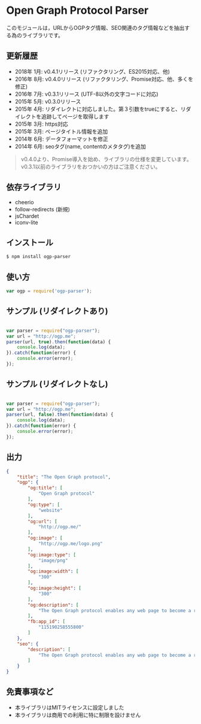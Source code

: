 # Open Graph Protocol Parser

このモジュールは，URLからOGPタグ情報、SEO関連のタグ情報などを抽出する為のライブラリです。

## 更新履歴

* 2018年 1月: v0.4.1リリース (リファクタリング、ES2015対応、他)
* 2016年 8月: v0.4.0リリース (リファクタリング、Promise対応、他、多くを修正)
* 2016年 7月: v0.3.1リリース (UTF-8以外の文字コードに対応)
* 2015年 5月: v0.3.0リリース
* 2015年 4月: リダイレクトに対応しました。第３引数をtrueにすると、リダイレクトを追跡してページを取得します
* 2015年 3月: https対応
* 2015年 3月: ページタイトル情報を追加
* 2014年 6月: データフォーマットを修正
* 2014年 6月: seoタグ(name, contentのメタタグ)を追加


> v0.4.0より、Promise導入を始め、ライブラリの仕様を変更しています。
> v0.3.1以前のライブラリをおつかいの方はご注意ください。

## 依存ライブラリ

* cheerio
* follow-redirects (新規)
* jsChardet
* iconv-lite

## インストール

```bash
$ npm install ogp-parser
```

## 使い方

```javascript
var ogp = require('ogp-parser');
```

## サンプル (リダイレクトあり)

```javascript

var parser = require("ogp-parser");
var url = "http://ogp.me";
parser(url, true).then(function(data) {
	console.log(data);
}).catch(function(error) {
	console.error(error);
});

```

## サンプル (リダイレクトなし)

```javascript

var parser = require("ogp-parser");
var url = "http://ogp.me";
parser(url, false).then(function(data) {
	console.log(data);
}).catch(function(error) {
	console.error(error);
});

```

## 出力

```json
{
    "title": "The Open Graph protocol",
    "ogp": {
        "og:title": [
            "Open Graph protocol"
        ],
        "og:type": [
            "website"
        ],
        "og:url": [
            "http://ogp.me/"
        ],
        "og:image": [
            "http://ogp.me/logo.png"
        ],
        "og:image:type": [
            "image/png"
        ],
        "og:image:width": [
            "300"
        ],
        "og:image:height": [
            "300"
        ],
        "og:description": [
            "The Open Graph protocol enables any web page to become a rich object in a social graph."
        ],
        "fb:app_id": [
            "115190258555800"
        ]
    },
    "seo": {
        "description": [
            "The Open Graph protocol enables any web page to become a rich object in a social graph."
        ]
    }
}

```

## 免責事項など

* 本ライブラリはMITライセンスに設定しました
* 本ライブラリは商用での利用に特に制限を設けません
